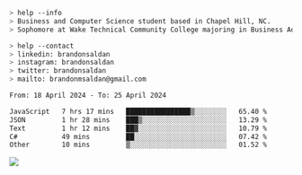 ````bash
> help --info
> Business and Computer Science student based in Chapel Hill, NC.
> Sophomore at Wake Technical Community College majoring in Business Administration.
````

````bash
> help --contact
> linkedin: brandonsaldan
> instagram: brandonsaldan
> twitter: brandonsaldan
> mailto: brandonmsaldan@gmail.com
````

<!--START_SECTION:waka-->

```txt
From: 18 April 2024 - To: 25 April 2024

JavaScript   7 hrs 17 mins   ████████████████▒░░░░░░░░   65.40 %
JSON         1 hr 28 mins    ███▒░░░░░░░░░░░░░░░░░░░░░   13.29 %
Text         1 hr 12 mins    ██▓░░░░░░░░░░░░░░░░░░░░░░   10.79 %
C#           49 mins         ██░░░░░░░░░░░░░░░░░░░░░░░   07.42 %
Other        10 mins         ▒░░░░░░░░░░░░░░░░░░░░░░░░   01.52 %
```

<!--END_SECTION:waka-->

![](https://komarev.com/ghpvc/?username=brandonsaldan&color=6A8AFF)
